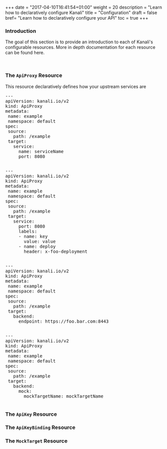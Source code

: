 +++
date = "2017-04-10T16:41:54+01:00"
weight = 20
description = "Learn how to declaratively configure Kanali"
title = "Configuration"
draft = false
bref= "Learn how to declaratively configure your API"
toc = true
+++

### Introduction
The goal of this section is to provide an introduction to each of Kanali's configurable resources. More in depth documentation for each resource can be found <a>here</a>.

<br/>

### The `ApiProxy` Resource

This resource declaratively defines how your upstream services are 

<div class="example">
  <nav id="livetabs" data-component="tabs" data-live=".tab-live"></nav>

  <div id="tab-service-static" data-title="Service (static)" class="tab-live">
    <pre>
---
apiVersion: kanali.io/v2
kind: ApiProxy
metadata:
 name: example
 namespace: default
spec:
 source:
   path: /example
 target:
   service:
     name: serviceName
     port: 8080
    </pre>
  </div>
  <div id="tab-service-dynamic" data-title="Service (dynamic)" class="tab-live">
    <pre>
---
apiVersion: kanali.io/v2
kind: ApiProxy
metadata:
 name: example
 namespace: default
spec:
 source:
   path: /example
 target:
   service:
     port: 8080
     labels:
     - name: key
       value: value
     - name: deploy
       header: x-foo-deployment
    </pre>
  </div>
  <div id="tab-endpoint" data-title="Endpoint" class="tab-live">
  <pre>
---
apiVersion: kanali.io/v2
kind: ApiProxy
metadata:
 name: example
 namespace: default
spec:
 source:
   path: /example
 target:
   backend:
     endpoint: https://foo.bar.com:8443
  </pre>
</div>
  <div id="tab-mock" data-title="Mock" class="tab-live">
  <pre>
---
apiVersion: kanali.io/v2
kind: ApiProxy
metadata:
 name: example
 namespace: default
spec:
 source:
   path: /example
 target:
   backend:
     mock:
       mockTargetName: mockTargetName
  </pre>
</div>
</div>

### The `ApiKey` Resource

### The `ApiKeyBinding` Resource

### The `MockTarget` Resource

